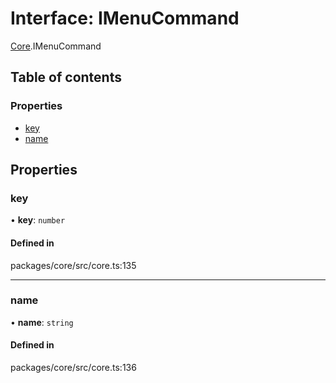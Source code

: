 # Interface: IMenuCommand

[Core](../modules/Core.md).IMenuCommand

## Table of contents

### Properties

- [key](Core.IMenuCommand.md#key)
- [name](Core.IMenuCommand.md#name)

## Properties

### key

• **key**: `number`

#### Defined in

packages/core/src/core.ts:135

___

### name

• **name**: `string`

#### Defined in

packages/core/src/core.ts:136
